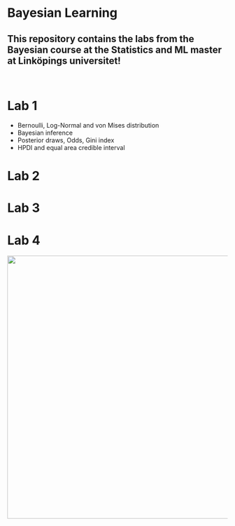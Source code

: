 # Bayesian Learning

## This repository contains the labs from the Bayesian course at the Statistics and ML master at Linköpings universitet!  

<br>

# Lab 1

* Bernoulli, Log-Normal and von Mises distribution
* Bayesian inference
* Posterior draws, Odds, Gini index
* HPDI and equal area credible interval


# Lab 2

# Lab 3 

# Lab 4




<div align="center">
  <img src="https://media1.tenor.com/m/6RUNNxqhJv8AAAAC/jarvis-bayes.gif" width="600" height="600"/>
</div>

